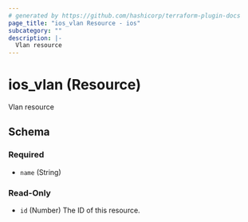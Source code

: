 ```yaml
---
# generated by https://github.com/hashicorp/terraform-plugin-docs
page_title: "ios_vlan Resource - ios"
subcategory: ""
description: |-
  Vlan resource
---
```


# ios_vlan (Resource)

Vlan resource



<!-- schema generated by tfplugindocs -->
## Schema

### Required

- `name` (String)

### Read-Only

- `id` (Number) The ID of this resource.
